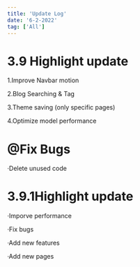 ```yaml
---
title: 'Update Log'
date: '6-2-2022'
tag: ['All']
---
```


# 3.9 Highlight update

1.Improve Navbar motion

2.Blog Searching & Tag

3.Theme saving (only specific pages)

4.Optimize model performance

# @Fix Bugs

·Delete unused code

# 3.9.1Highlight update

·Imporve performance

·Fix bugs

·Add new features

·Add new pages

